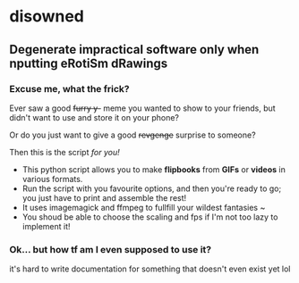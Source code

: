 # disowned

## Degenerate impractical software only when nputting eRotiSm dRawings

### Excuse me, what the frick?

Ever saw a good ~~furry y-~~ meme you wanted to show to your friends, but didn't want to use and store it on your phone?

Or do you just want to give a good ~~revgenge~~ surprise to someone?

Then this is the script *for you!*

- This python script allows you to make **flipbooks** from **GIFs** or **videos** in various formats.
- Run the script with you favourite options, and then you're ready to go; you just have to print and assemble the rest!
- It uses imagemagick and ffmpeg to fullfill your wildest fantasies ~
- You shoud be able to choose the scaling and fps if I'm not too lazy to implement it!

### Ok... but how tf am I even supposed to use it?

it's hard to write documentation for something that doesn't even exist yet lol
